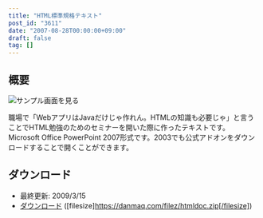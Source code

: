 ```yaml
---
title: "HTML標準規格テキスト"
post_id: "3611"
date: "2007-08-28T00:00:00+09:00"
draft: false
tag: []
---
```



## 概要

![サンプル画面を見る](https://danmaq.com/image/misc/html_s.png)

職場で「WebアプリはJavaだけじゃ作れん。HTMLの知識も必要じゃ」と言うことでHTML勉強のためのセミナーを開いた際に作ったテキストです。Microsoft Office PowerPoint 2007形式です。2003でも公式アドオンをダウンロードすることで開くことができます。

## ダウンロード



  * 最終更新: 2009/3/15
  * [ダウンロード](/filez/htmldoc.zip) ([filesize]https://danmaq.com/filez/htmldoc.zip[/filesize])
